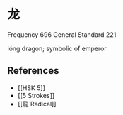 # 龙
Frequency 696
General Standard 221

lóng
dragon; symbolic of emperor

## References
- [[HSK 5]]
- [[5 Strokes]]
- [[龍 Radical]]